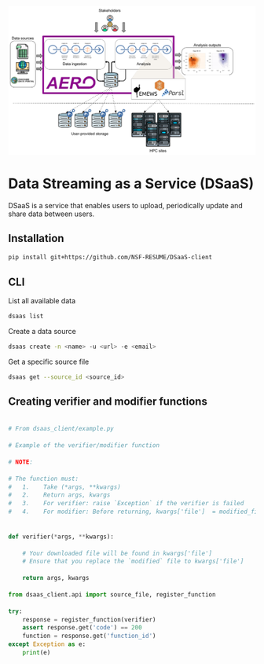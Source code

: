 ![AERO](static/img/aero-flow.png)

# Data Streaming as a Service (DSaaS)

DSaaS is a service that enables users to upload, periodically update and share data between users.

## Installation

```sh
pip install git+https://github.com/NSF-RESUME/DSaaS-client
```

## CLI

List all available data
```sh
dsaas list
```

Create a data source
```bash
dsaas create -n <name> -u <url> -e <email>
```

Get a specific source file
```sh
dsaas get --source_id <source_id>
```

## Creating verifier and modifier functions

```py

# From dsaas_client/example.py

# Example of the verifier/modifier function

# NOTE:

# The function must:
#   1.    Take (*args, **kwargs)
#   2.    Return args, kwargs
#   3.    For verifier: raise `Exception` if the verifier is failed
#   4.    For modifier: Before returning, kwargs['file']  = modified_file


def verifier(*args, **kwargs):

    # Your downloaded file will be found in kwargs['file']
    # Ensure that you replace the `modified` file to kwargs['file']

    return args, kwargs

from dsaas_client.api import source_file, register_function

try:
    response = register_function(verifier)
    assert response.get('code') == 200
    function = response.get('function_id')
except Exception as e:
    print(e)

```

